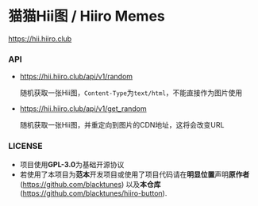 # 猫猫Hii图 / Hiiro Memes

https://hii.hiiro.club

### API

- https://hii.hiiro.club/api/v1/random

  随机获取一张Hii图，`Content-Type`为`text/html`，不能直接作为图片使用

- https://hii.hiiro.club/api/v1/get_random
  
  随机获取一张Hii图，并重定向到图片的CDN地址，这将会改变URL

### LICENSE

- 项目使用**GPL-3.0**为基础开源协议
- 若使用了本项目为**范本**开发项目或使用了项目代码请在**明显位置**声明**原作者**(https://github.com/blacktunes) 以及**本仓库**(https://github.com/blacktunes/hiiro-button).
